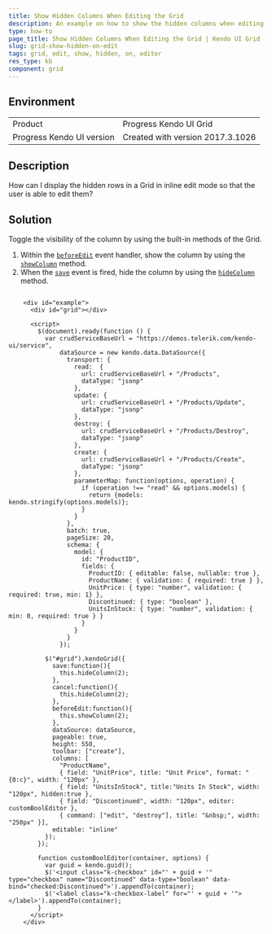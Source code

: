 ```yaml
---
title: Show Hidden Columns When Editing the Grid
description: An example on how to show the hidden columns when editing a Kendo UI Grid.
type: how-to
page_title: Show Hidden Columns When Editing the Grid | Kendo UI Grid
slug: grid-show-hidden-on-edit
tags: grid, edit, show, hidden, on, editor
res_type: kb
component: grid
---
```


## Environment

<table>
 <tr>
  <td>Product</td>
  <td>Progress Kendo UI Grid</td>
 </tr>
 <tr>
  <td>Progress Kendo UI version</td>
  <td>Created with version 2017.3.1026</td>
 </tr>
</table>

## Description

How can I display the hidden rows in a Grid in inline edit mode so that the user is able to edit them?

## Solution

Toggle the visibility of the column by using the built-in methods of the Grid.

1. Within the [`beforeEdit`](https://docs.telerik.com/kendo-ui/api/javascript/ui/grid/events/beforeedit) event handler, show the column by using the [`showColumn`](https://docs.telerik.com/kendo-ui/api/javascript/ui/grid/methods/showcolumn) method.
1. When the [`save`](https://docs.telerik.com/kendo-ui/api/javascript/ui/grid/events/save) event is fired, hide the column by using the [`hideColumn`](https://docs.telerik.com/kendo-ui/api/javascript/ui/grid/methods/hidecolumn) method.

```dojo

    <div id="example">
      <div id="grid"></div>

      <script>
        $(document).ready(function () {
          var crudServiceBaseUrl = "https://demos.telerik.com/kendo-ui/service",
              dataSource = new kendo.data.DataSource({
                transport: {
                  read:  {
                    url: crudServiceBaseUrl + "/Products",
                    dataType: "jsonp"
                  },
                  update: {
                    url: crudServiceBaseUrl + "/Products/Update",
                    dataType: "jsonp"
                  },
                  destroy: {
                    url: crudServiceBaseUrl + "/Products/Destroy",
                    dataType: "jsonp"
                  },
                  create: {
                    url: crudServiceBaseUrl + "/Products/Create",
                    dataType: "jsonp"
                  },
                  parameterMap: function(options, operation) {
                    if (operation !== "read" && options.models) {
                      return {models: kendo.stringify(options.models)};
                    }
                  }
                },
                batch: true,
                pageSize: 20,
                schema: {
                  model: {
                    id: "ProductID",
                    fields: {
                      ProductID: { editable: false, nullable: true },
                      ProductName: { validation: { required: true } },
                      UnitPrice: { type: "number", validation: { required: true, min: 1} },
                      Discontinued: { type: "boolean" },
                      UnitsInStock: { type: "number", validation: { min: 0, required: true } }
                    }
                  }
                }
              });

          $("#grid").kendoGrid({
            save:function(){
              this.hideColumn(2);
            },
            cancel:function(){
              this.hideColumn(2);
            },
            beforeEdit:function(){
              this.showColumn(2);
            },
            dataSource: dataSource,
            pageable: true,
            height: 550,
            toolbar: ["create"],
            columns: [
              "ProductName",
              { field: "UnitPrice", title: "Unit Price", format: "{0:c}", width: "120px" },
              { field: "UnitsInStock", title:"Units In Stock", width: "120px", hidden:true },
              { field: "Discontinued", width: "120px", editor: customBoolEditor },
              { command: ["edit", "destroy"], title: "&nbsp;", width: "250px" }],
            editable: "inline"
          });
        });

        function customBoolEditor(container, options) {
          var guid = kendo.guid();
          $('<input class="k-checkbox" id="' + guid + '" type="checkbox" name="Discontinued" data-type="boolean" data-bind="checked:Discontinued">').appendTo(container);
          $('<label class="k-checkbox-label" for="' + guid + '">​</label>').appendTo(container);
        }
      </script>
    </div>
```
